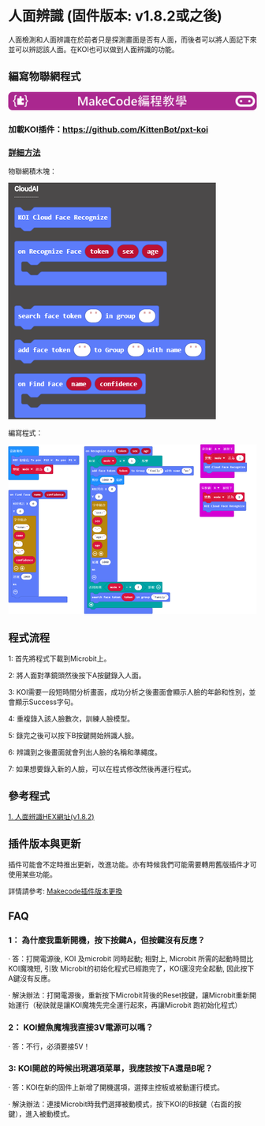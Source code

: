 # **人面辨識 (固件版本: v1.8.2或之後)**

人面檢測和人面辨識在於前者只是探測畫面是否有人面，而後者可以將人面記下來並可以辨認該人面。在KOI也可以做到人面辨識的功能。

## 編寫物聯網程式

![](../../PWmodules/images/mcbanner.png)

### 加載KOI插件：https://github.com/KittenBot/pxt-koi


### [詳細方法](../makecodeQs.md)

物聯網積木塊：

![](KOI15/1.png)

編寫程式：

![](KOI15/2.png)

## 程式流程

1: 首先將程式下載到Microbit上。

2: 將人面對準鏡頭然後按下A按鍵錄入人面。

3: KOI需要一段短時間分析畫面，成功分析之後畫面會顯示人臉的年齡和性別，並會顯示Success字句。

4: 重複錄入該人臉數次，訓練人臉模型。

5: 錄完之後可以按下B按鍵開始辨識人臉。

6: 辨識到之後畫面就會列出人臉的名稱和準繩度。

7: 如果想要錄入新的人臉，可以在程式修改然後再運行程式。

## 參考程式

[1. 人面辨識HEX網址(v1.8.2)](https://makecode.microbit.org/_6bc4yRL4L3R0)

## 插件版本與更新

插件可能會不定時推出更新，改進功能。亦有時候我們可能需要轉用舊版插件才可使用某些功能。

詳情請參考: [Makecode插件版本更換](../../../Makecode/makecode_extensionUpdate)

## FAQ

### 1： 為什麼我重新開機，按下按鍵A，但按鍵沒有反應？

·    答：打開電源後, KOI 及microbit 同時起動; 相對上, Microbit 所需的起動時間比KOI魔塊短, 引致 Microbit的初始化程式已經跑完了，KOI還沒完全起動, 因此按下A鍵沒有反應。

·    解決辦法：打開電源後，重新按下Microbit背後的Reset按鍵，讓Microbit重新開始運行（秘訣就是讓KOI魔塊先完全運行起來，再讓Microbit 跑初始化程式）

### 2： KOI鯉魚魔塊我直接3V電源可以嗎？

·    答：不行，必須要接5V！

### 3: KOI開啟的時候出現選項菜單，我應該按下A還是B呢？

·    答：KOI在新的固件上新增了開機選項，選擇主控板或被動運行模式。

·    解決辦法：連接Microbit時我們選擇被動模式，按下KOI的B按鍵（右面的按鍵），進入被動模式。